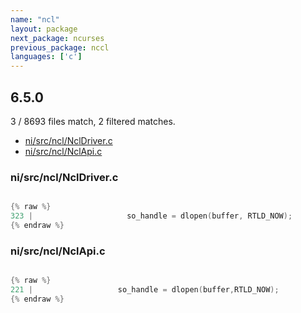 ```yaml
---
name: "ncl"
layout: package
next_package: ncurses
previous_package: nccl
languages: ['c']
---
```

## 6.5.0
3 / 8693 files match, 2 filtered matches.

 - [ni/src/ncl/NclDriver.c](#nisrcnclncldriverc)
 - [ni/src/ncl/NclApi.c](#nisrcnclnclapic)

### ni/src/ncl/NclDriver.c

```c

{% raw %}
323 |                     so_handle = dlopen(buffer, RTLD_NOW);
{% endraw %}

```
### ni/src/ncl/NclApi.c

```c

{% raw %}
221 | 					so_handle = dlopen(buffer,RTLD_NOW);
{% endraw %}

```
